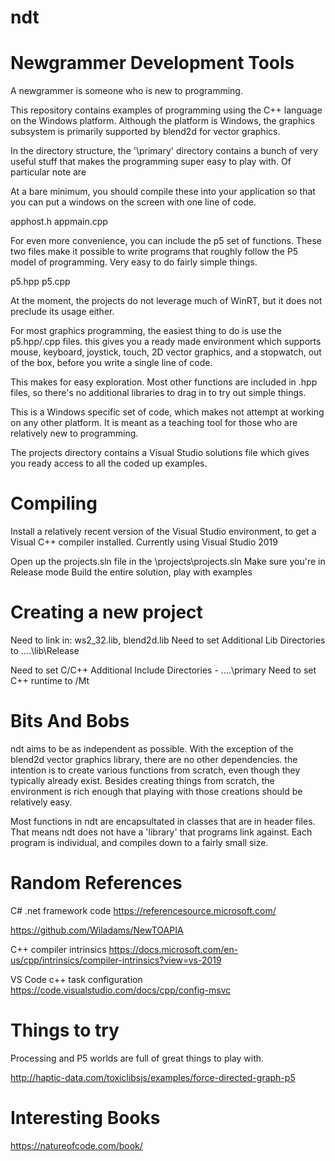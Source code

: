 # ndt
Newgrammer Development Tools
============================

A newgrammer is someone who is new to programming.

This repository contains examples of programming using the
C++ language on the Windows platform.  Although the platform is
Windows, the graphics subsystem is primarily supported by
blend2d for vector graphics.

In the directory structure, the '\primary' directory contains
a bunch of very useful stuff that makes the programming super
easy to play with.  Of particular note are 

At a bare minimum, you should compile these into your application
so that you can put a windows on the screen with one line of code.

apphost.h
appmain.cpp

For even more convenience, you can include the p5 set of functions.  These two files make it possible to write programs that
roughly follow the P5 model of programming.  Very easy to do fairly
simple things.

p5.hpp
p5.cpp


At the moment, the projects do not leverage much of WinRT, but
it does not preclude its usage either.

For most graphics programming, the easiest thing to do is use the
p5.hpp/.cpp files.  this gives you a ready made environment which 
supports mouse, keyboard, joystick, touch, 2D vector graphics, and 
a stopwatch, out of the box, before you write a single line of code.

This makes for easy exploration.  Most other functions are included
in .hpp files, so there's no additional libraries to drag in to try
out simple things.

This is a Windows specific set of code, which makes not attempt at 
working on any other platform.  It is meant as a teaching tool for 
those who are relatively new to programming.

The projects directory contains a Visual Studio solutions file which
gives you ready access to all the coded up examples.

Compiling
=========
Install a relatively recent version of the Visual Studio environment, to get a Visual C++  compiler installed.  Currently
using Visual Studio 2019

Open up the projects.sln file in the \projects\projects.sln
Make sure you're in Release mode
Build the entire solution, play with examples

Creating a new project
======================
Need to link in: ws2_32.lib, blend2d.lib
Need to set Additional Lib Directories to ..\..\lib\Release

Need to set C/C++ Additional Include Directories - ..\..\primary
Need to set C++ runtime to /Mt


Bits And Bobs
=============

ndt aims to be as independent as possible.  With the exception of the blend2d vector graphics library, there are no other dependencies.  the intention is to create 
various functions from scratch, even though they typically already exist.
Besides creating things from scratch, the environment is rich enough that playing
with those creations should be relatively easy.


Most functions in ndt are encapsultated in classes that are in header files.  That means ndt does not have a 'library' that programs link against.  Each program is individual, and compiles down to a fairly small size.


Random References
==========

C# .net framework code
https://referencesource.microsoft.com/

https://github.com/Wiladams/NewTOAPIA

C++ compiler intrinsics
https://docs.microsoft.com/en-us/cpp/intrinsics/compiler-intrinsics?view=vs-2019

VS Code c++ task configuration
https://code.visualstudio.com/docs/cpp/config-msvc


Things to try
=============
Processing and P5 worlds are full of great things to play with.

http://haptic-data.com/toxiclibsjs/examples/force-directed-graph-p5


Interesting Books
=================
https://natureofcode.com/book/
